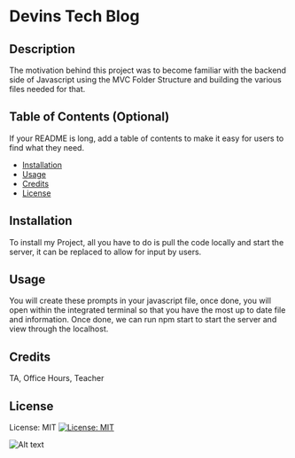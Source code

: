 # Devins Tech Blog

## Description

The motivation behind this project was to become familiar with the backend side of Javascript using the MVC Folder Structure and building the various files needed for that.

## Table of Contents (Optional)

If your README is long, add a table of contents to make it easy for users to find what they need.

- [Installation](#installation)
- [Usage](#usage)
- [Credits](#credits)
- [License](#license)

## Installation

To install my Project, all you have to do is pull the code locally and start the server, it can be replaced to allow for input by users.

## Usage

You will create these prompts in your javascript file, once done, you will open within the integrated terminal so that you have the most up to date file and information. Once done, we can run npm start to start the server and view through the localhost.

## Credits

TA, Office Hours, Teacher

## License

License: MIT
[![License: MIT](https://img.shields.io/badge/License-MIT-yellow.svg)](https://opensource.org/licenses/MIT)

![Alt text](image.png)